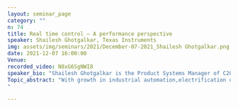 ```yaml
---
layout: seminar_page
category: ""
n: 74
title: Real time control – A performance perspective
speaker: Shailesh Ghotgalkar, Texas Instruments
img: assets/img/seminars/2021/December-07-2021_Shailesh Ghotgalkar.png
date: 2021-12-07 16:00:00 
Venue: 
recorded_video: N8xG6SgNWI8
speaker_bio: "Shailesh Ghotgalkar is the Product Systems Manager of C2000 Microcontrollers business at Texas Instruments. He is an accomplished chip architect and design leader with ~25 years of experience in defining and developing products from marketing requirements to production ramp across personal and mobile electronics, industrial drives, electric vehicles and digital power supplies. He has contributed to 3 product roadmaps, 15 device definitions, 22+ tape-outs at TI. Prior to TI, he was with CDAC and responsible for development of first two “Reconfigurable Computing Systems” platforms from concept to user deployment. His research areas include low power, low cost device architectures, control optimizations for industrial and automotive applications. He is recognized as a Senior Member of Technical Staff at TI and is also a Senior Member of IEEE."
Topic_abstract: "With growth in industrial automation,electrification of commute & transport and advanced energy harvesting; theneed for efficient and reliable energy conversion has grown multifold. “RealTime Control”, as the name suggests, is a technique of sensing, processing andactuating applications in real time; which means shortest latency on continualbasis. Performance here transcends conventional CPU processing power andencompasses best tuned precision and latency optimization across sensors,controllers, drivers and power electronic switches all combined as a part of acontrol loop. In this talk, we shall review critical aspects of real timecontrol performance and discuss how performance here differs from performancein other domains.
"

---
```


